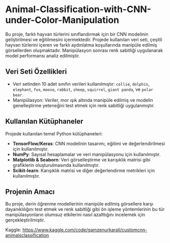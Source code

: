 # Animal-Classification-with-CNN-under-Color-Manipulation 

Bu proje, farklı hayvan türlerini sınıflandırmak için bir CNN modelinin geliştirilmesi ve eğitilmesini içermektedir. Projede kullanılan veri seti, çeşitli hayvan türlerini içeren ve farklı aydınlatma koşullarında manipüle edilmiş görsellerden oluşmaktadır. Manipülasyon sonrası renk sabitliği uygulanarak model performansı analiz edilmiştir.

## Veri Seti Özellikleri
- Veri setinden 10 adet sınıfın verileri kullanılmıştır: `collie`, `dolphin`, `elephant`, `fox`, `moose`, `rabbit`, `sheep`, `squirrel`, `giant panda`, ve `polar bear`.
- Manipülasyon: Veriler, mor ışık altında manipüle edilmiş ve modelin genelleştirme yeteneğini test etmek için renk sabitliği uygulanmıştır.

## Kullanılan Kütüphaneler
Projede kullanılan temel Python kütüphaneleri:
- **TensorFlow/Keras**: CNN modelinin tasarımı, eğitimi ve değerlendirilmesi için kullanılmıştır.
- **NumPy**: Sayısal hesaplamalar ve veri manipülasyonu için kullanılmıştır.
- **Matplotlib & Seaborn**: Veri görselleştirme ve karışıklık matrisi gibi grafiklerin oluşturulmasında kullanılmıştır.
- **Scikit-learn**: Karışıklık matrisi ve diğer değerlendirme metrikleri için kullanılmıştır.


## Projenin Amacı
Bu proje, derin öğrenme modellerinin manipüle edilmiş görsellere karşı dayanıklılığını test etmek ve renk sabitliği gibi ön işleme yöntemlerinin bu tür manipülasyonların olumsuz etkilerini nasıl azalttığını incelemek için gerçekleştirilmiştir.


Kaggle: https://www.kaggle.com/code/gamzenurkarali/customcnn-animalsclassification
